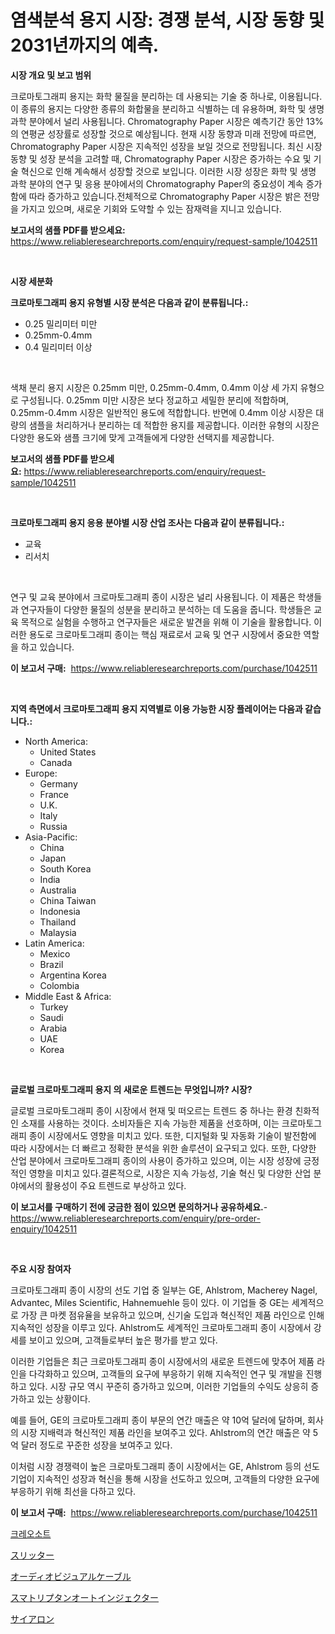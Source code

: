 <p><h1>염색분석 용지 시장: 경쟁 분석, 시장 동향 및 2031년까지의 예측.</h1></p><p><strong>시장 개요 및 보고 범위</strong></p>
<p><p>크로마토그래피 용지는 화학 물질을 분리하는 데 사용되는 기술 중 하나로, 이용됩니다. 이 종류의 용지는 다양한 종류의 화합물을 분리하고 식별하는 데 유용하며, 화학 및 생명 과학 분야에서 널리 사용됩니다. Chromatography Paper 시장은 예측기간 동안 13%의 연평균 성장률로 성장할 것으로 예상됩니다. 현재 시장 동향과 미래 전망에 따르면, Chromatography Paper 시장은 지속적인 성장을 보일 것으로 전망됩니다. 최신 시장 동향 및 성장 분석을 고려할 때, Chromatography Paper 시장은 증가하는 수요 및 기술 혁신으로 인해 계속해서 성장할 것으로 보입니다. 이러한 시장 성장은 화학 및 생명 과학 분야의 연구 및 응용 분야에서의 Chromatography Paper의 중요성이 계속 증가함에 따라 증가하고 있습니다.전체적으로 Chromatography Paper 시장은 밝은 전망을 가지고 있으며, 새로운 기회와 도약할 수 있는 잠재력을 지니고 있습니다.</p></p>
<p><strong>보고서의 샘플 PDF를 받으세요:</strong> <a href="https://www.reliableresearchreports.com/enquiry/request-sample/1042511">https://www.reliableresearchreports.com/enquiry/request-sample/1042511</a></p>
<p>&nbsp;</p>
<p><strong>시장 세분화</strong></p>
<p><strong>크로마토그래피 용지 유형별 시장 분석은 다음과 같이 분류됩니다.:</strong></p>
<p><ul><li>0.25 밀리미터 미만</li><li>0.25mm-0.4mm</li><li>0.4 밀리미터 이상</li></ul></p>
<p>&nbsp;</p>
<p><p>색채 분리 용지 시장은 0.25mm 미만, 0.25mm-0.4mm, 0.4mm 이상 세 가지 유형으로 구성됩니다. 0.25mm 미만 시장은 보다 정교하고 세밀한 분리에 적합하며, 0.25mm-0.4mm 시장은 일반적인 용도에 적합합니다. 반면에 0.4mm 이상 시장은 대량의 샘플을 처리하거나 분리하는 데 적합한 용지를 제공합니다. 이러한 유형의 시장은 다양한 용도와 샘플 크기에 맞게 고객들에게 다양한 선택지를 제공합니다.</p></p>
<p><strong>보고서의 샘플 PDF를 받으세요:</strong>&nbsp;<a href="https://www.reliableresearchreports.com/enquiry/request-sample/1042511">https://www.reliableresearchreports.com/enquiry/request-sample/1042511</a></p>
<p>&nbsp;</p>
<p><strong> 크로마토그래피 용지 응용 분야별 시장 산업 조사는 다음과 같이 분류됩니다.:</strong></p>
<p><ul><li>교육</li><li>리서치</li></ul></p>
<p>&nbsp;</p>
<p><p>연구 및 교육 분야에서 크로마토그래피 종이 시장은 널리 사용됩니다. 이 제품은 학생들과 연구자들이 다양한 물질의 성분을 분리하고 분석하는 데 도움을 줍니다. 학생들은 교육 목적으로 실험을 수행하고 연구자들은 새로운 발견을 위해 이 기술을 활용합니다. 이러한 용도로 크로마토그래피 종이는 핵심 재료로서 교육 및 연구 시장에서 중요한 역할을 하고 있습니다.</p></p>
<p><strong>이 보고서 구매:</strong>&nbsp; <a href="https://www.reliableresearchreports.com/purchase/1042511">https://www.reliableresearchreports.com/purchase/1042511</a></p>
<p>&nbsp;</p>
<p><strong>지역 측면에서 크로마토그래피 용지 지역별로 이용 가능한 시장 플레이어는 다음과 같습니다.:</strong></p>
<p><ul>
    <li>
        North America:
        <ul>
            <li>United States</li>
            <li>Canada</li>
        </ul>
    </li>
    <li>
        Europe:
        <ul>
            <li>Germany</li>
            <li>France</li>
            <li>U.K.</li>
            <li>Italy</li>
            <li>Russia</li>
        </ul>
    </li>
    <li>
        Asia-Pacific:
        <ul>
            <li>China</li>
            <li>Japan</li>
            <li>South Korea</li>
            <li>India</li>
            <li>Australia</li>
            <li>China Taiwan</li>
            <li>Indonesia</li>
            <li>Thailand</li>
            <li>Malaysia</li>
        </ul>
    </li>
    <li>
        Latin America:
        <ul>
            <li>Mexico</li>
            <li>Brazil</li>
            <li>Argentina Korea</li>
            <li>Colombia</li>
        </ul>
    </li>
    <li>
        Middle East & Africa:
        <ul>
            <li>Turkey</li>
            <li>Saudi</li>
            <li>Arabia</li>
            <li>UAE</li>
            <li>Korea</li>
        </ul>
    </li>
    </ul></p>
<p>&nbsp;</p>
<p><strong>글로벌 크로마토그래피 용지 의 새로운 트렌드는 무엇입니까? 시장?</strong></p>
<p><p>글로벌 크로마토그래피 종이 시장에서 현재 및 떠오르는 트렌드 중 하나는 환경 친화적인 소재를 사용하는 것이다. 소비자들은 지속 가능한 제품을 선호하며, 이는 크로마토그래피 종이 시장에서도 영향을 미치고 있다. 또한, 디지털화 및 자동화 기술이 발전함에 따라 시장에서는 더 빠르고 정확한 분석을 위한 솔루션이 요구되고 있다. 또한, 다양한 산업 분야에서 크로마토그래피 종이의 사용이 증가하고 있으며, 이는 시장 성장에 긍정적인 영향을 미치고 있다.결론적으로, 시장은 지속 가능성, 기술 혁신 및 다양한 산업 분야에서의 활용성이 주요 트렌드로 부상하고 있다.</p></p>
<p><strong>이 보고서를 구매하기 전에 궁금한 점이 있으면 문의하거나 공유하세요.</strong>- <a href="https://www.reliableresearchreports.com/enquiry/pre-order-enquiry/1042511">https://www.reliableresearchreports.com/enquiry/pre-order-enquiry/1042511</a></p>
<p>&nbsp;</p>
<p><strong>주요 시장 참여자</strong></p>
<p><p>크로마토그래피 종이 시장의 선도 기업 중 일부는 GE, Ahlstrom, Macherey Nagel, Advantec, Miles Scientific, Hahnemuehle 등이 있다. 이 기업들 중 GE는 세계적으로 가장 큰 마켓 점유율을 보유하고 있으며, 신기술 도입과 혁신적인 제품 라인으로 인해 지속적인 성장을 이루고 있다. Ahlstrom도 세계적인 크로마토그래피 종이 시장에서 강세를 보이고 있으며, 고객들로부터 높은 평가를 받고 있다.</p><p>이러한 기업들은 최근 크로마토그래피 종이 시장에서의 새로운 트렌드에 맞추어 제품 라인을 다각화하고 있으며, 고객들의 요구에 부응하기 위해 지속적인 연구 및 개발을 진행하고 있다. 시장 규모 역시 꾸준히 증가하고 있으며, 이러한 기업들의 수익도 상응히 증가하고 있는 상황이다.</p><p>예를 들어, GE의 크로마토그래피 종이 부문의 연간 매출은 약 10억 달러에 달하며, 회사의 시장 지배력과 혁신적인 제품 라인을 보여주고 있다. Ahlstrom의 연간 매출은 약 5억 달러 정도로 꾸준한 성장을 보여주고 있다.</p><p>이처럼 시장 경쟁력이 높은 크로마토그래피 종이 시장에서는 GE, Ahlstrom 등의 선도 기업이 지속적인 성장과 혁신을 통해 시장을 선도하고 있으며, 고객들의 다양한 요구에 부응하기 위해 최선을 다하고 있다.</p></p>
<p><strong>이 보고서 구매:</strong>&nbsp;&nbsp;<a href="https://www.reliableresearchreports.com/purchase/1042511">https://www.reliableresearchreports.com/purchase/1042511</a></p>
<p><p><a href="https://medium.com/@ukaszduda1/%ED%81%AC%EB%A0%88%EC%98%A4%EC%86%8C%ED%8A%B8-%EC%8B%9C%EC%9E%A5-%EB%B6%84%EC%84%9D-%EB%B0%8F-2024%EB%85%84%EB%B6%80%ED%84%B0-2031%EB%85%84%EA%B9%8C%EC%A7%80-%EC%98%88%EC%B8%A1%EB%90%9C-%EA%B7%9C%EB%AA%A8-31edd06e6586">크레오소트</a></p><p><a href="https://github.com/vtbvgl20191192/Market-Research-Report-List-1/blob/main/597046516923.md">スリッター</a></p><p><a href="https://medium.com/@amarart56456/%E3%82%AA%E3%83%BC%E3%83%87%E3%82%A3%E3%82%AA%E3%83%93%E3%82%B8%E3%83%A5%E3%82%A2%E3%83%AB%E3%82%B1%E3%83%BC%E3%83%96%E3%83%AB%E5%B8%82%E5%A0%B4%E5%88%86%E6%9E%90-%E3%81%9D%E3%81%AEcagr-%E5%B8%82%E5%A0%B4%E3%82%BB%E3%82%B0%E3%83%A1%E3%83%B3%E3%83%86%E3%83%BC%E3%82%B7%E3%83%A7%E3%83%B3-%E3%81%8A%E3%82%88%E3%81%B3%E3%82%B0%E3%83%AD%E3%83%BC%E3%83%90%E3%83%AB%E7%94%A3%E6%A5%AD%E6%A6%82%E8%A6%81-5205c9db7b22">オーディオビジュアルケーブル</a></p><p><a href="https://medium.com/@jimmieraun892023/%E3%82%B9%E3%83%9E%E3%83%88%E3%83%AA%E3%83%97%E3%82%BF%E3%83%B3%E3%82%AA%E3%83%BC%E3%83%88%E3%82%A4%E3%83%B3%E3%82%B8%E3%82%A7%E3%82%AF%E3%82%BF%E3%83%BC%E5%B8%82%E5%A0%B4%E3%81%AE%E8%A6%8F%E6%A8%A1%E3%81%A8%E5%B8%82%E5%A0%B4%E5%8B%95%E5%90%91-%E5%AE%8C%E5%85%A8%E3%81%AA%E7%94%A3%E6%A5%AD%E6%A6%82%E8%A6%81-2024%E5%B9%B4%E3%81%8B%E3%82%892031%E5%B9%B4%E3%81%BE%E3%81%A7-1fe979627826">スマトリプタンオートインジェクター</a></p><p><a href="https://github.com/avwofrml53535/Market-Research-Report-List-1/blob/main/733930316922.md">サイアロン</a></p></p>
